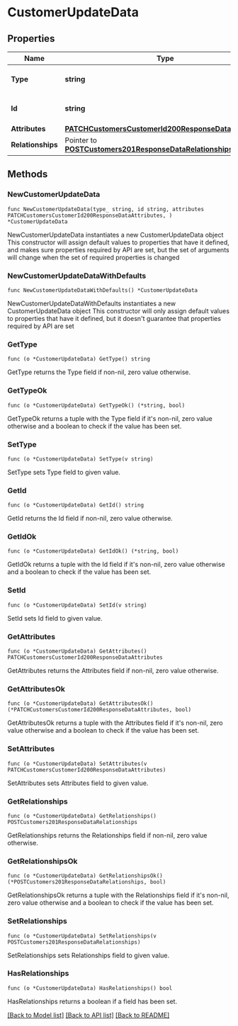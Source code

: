 # CustomerUpdateData

## Properties

Name | Type | Description | Notes
------------ | ------------- | ------------- | -------------
**Type** | **string** | The resource&#39;s type | [default to "customers"]
**Id** | **string** | The resource&#39;s id | 
**Attributes** | [**PATCHCustomersCustomerId200ResponseDataAttributes**](PATCHCustomersCustomerId200ResponseDataAttributes.md) |  | 
**Relationships** | Pointer to [**POSTCustomers201ResponseDataRelationships**](POSTCustomers201ResponseDataRelationships.md) |  | [optional] 

## Methods

### NewCustomerUpdateData

`func NewCustomerUpdateData(type_ string, id string, attributes PATCHCustomersCustomerId200ResponseDataAttributes, ) *CustomerUpdateData`

NewCustomerUpdateData instantiates a new CustomerUpdateData object
This constructor will assign default values to properties that have it defined,
and makes sure properties required by API are set, but the set of arguments
will change when the set of required properties is changed

### NewCustomerUpdateDataWithDefaults

`func NewCustomerUpdateDataWithDefaults() *CustomerUpdateData`

NewCustomerUpdateDataWithDefaults instantiates a new CustomerUpdateData object
This constructor will only assign default values to properties that have it defined,
but it doesn't guarantee that properties required by API are set

### GetType

`func (o *CustomerUpdateData) GetType() string`

GetType returns the Type field if non-nil, zero value otherwise.

### GetTypeOk

`func (o *CustomerUpdateData) GetTypeOk() (*string, bool)`

GetTypeOk returns a tuple with the Type field if it's non-nil, zero value otherwise
and a boolean to check if the value has been set.

### SetType

`func (o *CustomerUpdateData) SetType(v string)`

SetType sets Type field to given value.


### GetId

`func (o *CustomerUpdateData) GetId() string`

GetId returns the Id field if non-nil, zero value otherwise.

### GetIdOk

`func (o *CustomerUpdateData) GetIdOk() (*string, bool)`

GetIdOk returns a tuple with the Id field if it's non-nil, zero value otherwise
and a boolean to check if the value has been set.

### SetId

`func (o *CustomerUpdateData) SetId(v string)`

SetId sets Id field to given value.


### GetAttributes

`func (o *CustomerUpdateData) GetAttributes() PATCHCustomersCustomerId200ResponseDataAttributes`

GetAttributes returns the Attributes field if non-nil, zero value otherwise.

### GetAttributesOk

`func (o *CustomerUpdateData) GetAttributesOk() (*PATCHCustomersCustomerId200ResponseDataAttributes, bool)`

GetAttributesOk returns a tuple with the Attributes field if it's non-nil, zero value otherwise
and a boolean to check if the value has been set.

### SetAttributes

`func (o *CustomerUpdateData) SetAttributes(v PATCHCustomersCustomerId200ResponseDataAttributes)`

SetAttributes sets Attributes field to given value.


### GetRelationships

`func (o *CustomerUpdateData) GetRelationships() POSTCustomers201ResponseDataRelationships`

GetRelationships returns the Relationships field if non-nil, zero value otherwise.

### GetRelationshipsOk

`func (o *CustomerUpdateData) GetRelationshipsOk() (*POSTCustomers201ResponseDataRelationships, bool)`

GetRelationshipsOk returns a tuple with the Relationships field if it's non-nil, zero value otherwise
and a boolean to check if the value has been set.

### SetRelationships

`func (o *CustomerUpdateData) SetRelationships(v POSTCustomers201ResponseDataRelationships)`

SetRelationships sets Relationships field to given value.

### HasRelationships

`func (o *CustomerUpdateData) HasRelationships() bool`

HasRelationships returns a boolean if a field has been set.


[[Back to Model list]](../README.md#documentation-for-models) [[Back to API list]](../README.md#documentation-for-api-endpoints) [[Back to README]](../README.md)


